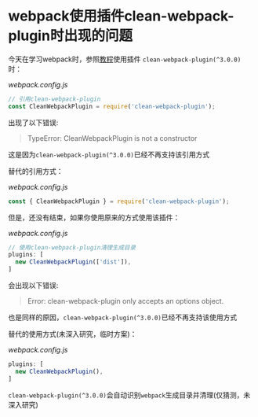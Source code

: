 # webpack使用插件clean-webpack-plugin时出现的问题
今天在学习webpack时，参照[教程](https://www.webpackjs.com/guides/output-management/#%E6%B8%85%E7%90%86-dist-%E6%96%87%E4%BB%B6%E5%A4%B9)使用插件 `clean-webpack-plugin(^3.0.0)` 时：

*webpack.config.js*
``` javascript
// 引用clean-webpack-plugin
const CleanWebpackPlugin = require('clean-webpack-plugin');
```

出现了以下错误:
> TypeError: CleanWebpackPlugin is not a constructor

这是因为`clean-webpack-plugin(^3.0.0)`已经不再支持该引用方式

替代的引用方式：

*webpack.config.js*
```javascript
const { CleanWebpackPlugin } = require('clean-webpack-plugin');
```

但是，还没有结束，如果你使用原来的方式使用该插件：

*webpack.config.js*
``` javascript
// 使用clean-webpack-plugin清理生成目录
plugins: [
  new CleanWebpackPlugin(['dist']),
]
```

会出现以下错误:
> Error: clean-webpack-plugin only accepts an options object.

也是同样的原因，`clean-webpack-plugin(^3.0.0)`已经不再支持该使用方式

替代的使用方式(未深入研究，临时方案)：

*webpack.config.js*
```javascript
plugins: [
  new CleanWebpackPlugin(),
]
```

`clean-webpack-plugin(^3.0.0)`会自动识别`webpack`生成目录并清理(仅猜测，未深入研究)

[^参考文档]: https://github.com/johnagan/clean-webpack-plugin#usage